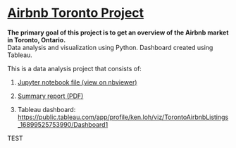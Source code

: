 # [Airbnb Toronto Project](https://nbviewer.org/github/jkenloh/AirbnbToronto/blob/main/Airbnb%20Project.ipynb)

**The primary goal of this project is to get an overview of the Airbnb market in Toronto, Ontario.**\
Data analysis and visualization using Python. Dashboard created using Tableau.

This is a data analysis project that consists of:

1) [Jupyter notebook file (view on nbviewer)](https://nbviewer.org/github/jkenloh/AirbnbToronto/blob/main/Airbnb%20Project.ipynb)
   
2) [Summary report (PDF)](https://github.com/jkenloh/AirbnbToronto/blob/main/Toronto%20Airbnb%20Listings%20Summary%20Report.pdf)
   
3) Tableau dashboard: https://public.tableau.com/app/profile/ken.loh/viz/TorontoAirbnbListings_16899525753990/Dashboard1

TEST
